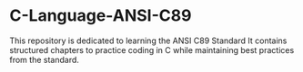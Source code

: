 # C-Language-ANSI-C89
This repository is dedicated to learning the ANSI C89 Standard 
It contains structured chapters to practice coding in C while maintaining best practices from the standard.
